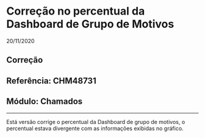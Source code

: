 # Correção no percentual da Dashboard de Grupo de Motivos
20/11/2020
## Correção
## Referência: CHM48731
## Módulo: Chamados
***

Está versão corrige o percentual da Dashboard de grupo de motivos, o percentual estava divergente com as informações exibidas no gráfico.